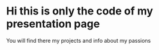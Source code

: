 # Hi this is only the code of my presentation page

You will find there my projects and info about my passions
